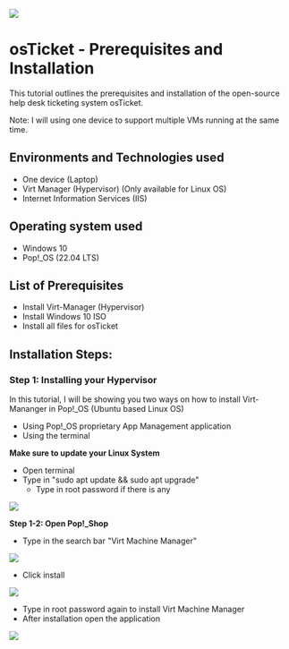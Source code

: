 <p aligh="center">
<img src="https://github.com/jrgomez21/osTicket-prereqs/assets/173424242/805a4a0f-2297-43da-889c-b4b551e7203b"
</p>

<h1> osTicket - Prerequisites and Installation </h1>

This tutorial outlines the prerequisites and installation of the open-source help desk ticketing system osTicket.

Note: I will using one device to support multiple VMs running at the same time.

<h2> Environments and Technologies used </h2>

- One device (Laptop)
- Virt Manager (Hypervisor) (Only available for Linux OS)
- Internet Information Services (IIS)

<h2> Operating system used </h2>

- Windows 10
- Pop!_OS (22.04 LTS)

<h2> List of Prerequisites </h2>

- Install Virt-Manager (Hypervisor)
- Install Windows 10 ISO
- Install all files for osTicket

<h2> Installation Steps: </h2>

<h3> Step 1: Installing your Hypervisor </h3>

In this tutorial, I will be showing you two ways on how to install Virt-Mananger in Pop!_OS (Ubuntu based Linux OS)

- Using Pop!_OS proprietary App Management application
- Using the terminal
   
<b> Make sure to update your Linux System </b>
   - Open terminal
   - Type in "sudo apt update && sudo apt upgrade"
      - Type in root password if there is any
<p>
   <img src="https://github.com/jrgomez21/osTicket-prereqs/assets/173424242/8cbc3750-3fce-4981-830a-715ed6f0feb5"
</p>

<b> Step 1-2: Open Pop!_Shop </b>
   - Type in the search bar "Virt Machine Manager"
<p>
   <img src="https://github.com/jrgomez21/osTicket-prereqs/assets/173424242/6ec318ee-d0a4-4b7f-add7-9a37f17aefdc"
</p>

   - Click install
<p> 
   <img src="https://github.com/jrgomez21/osTicket-prereqs/assets/173424242/8f0f1eab-641f-473d-957a-74624f023ef1"
</p>
   
- Type in root password again to install Virt Machine Manager
- After installation open the application

<p> 
   <img src="https://github.com/jrgomez21/osTicket-prereqs/assets/173424242/8ad5978a-711e-4007-813b-0e155fd616d8"
</p>
